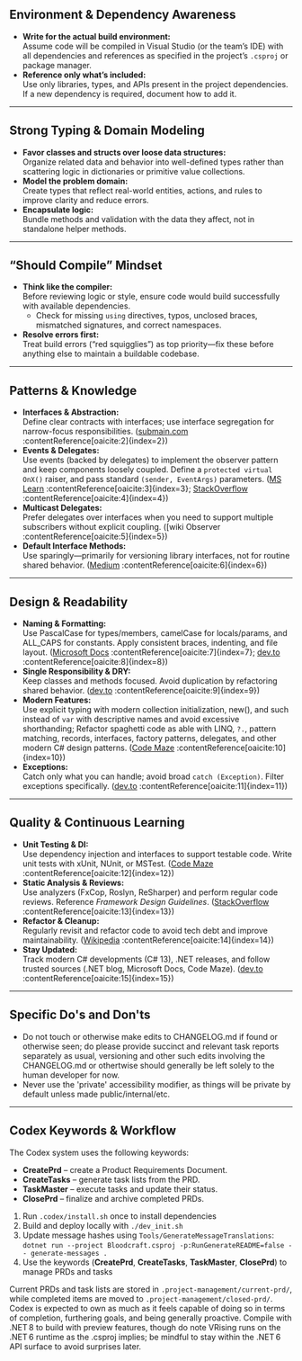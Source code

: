 ## Environment & Dependency Awareness

* **Write for the actual build environment:**  
  Assume code will be compiled in Visual Studio (or the team’s IDE) with all dependencies and references as specified in the project’s `.csproj` or package manager.
* **Reference only what’s included:**  
  Use only libraries, types, and APIs present in the project dependencies. If a new dependency is required, document how to add it.

---

## Strong Typing & Domain Modeling

* **Favor classes and structs over loose data structures:**  
  Organize related data and behavior into well-defined types rather than scattering logic in dictionaries or primitive value collections.
* **Model the problem domain:**  
  Create types that reflect real-world entities, actions, and rules to improve clarity and reduce errors.
* **Encapsulate logic:**  
  Bundle methods and validation with the data they affect, not in standalone helper methods.

---

## “Should Compile” Mindset

* **Think like the compiler:**  
  Before reviewing logic or style, ensure code would build successfully with available dependencies.  
  - Check for missing `using` directives, typos, unclosed braces, mismatched signatures, and correct namespaces.
* **Resolve errors first:**  
  Treat build errors (“red squigglies”) as top priority—fix these before anything else to maintain a buildable codebase.

---

## Patterns & Knowledge

* **Interfaces & Abstraction:**  
  Define clear contracts with interfaces; use interface segregation for narrow-focus responsibilities. ([submain.com](https://blog.submain.com/c-interface-definition-examples/) :contentReference[oaicite:2]{index=2})
* **Events & Delegates:**  
  Use events (backed by delegates) to implement the observer pattern and keep components loosely coupled. Define a `protected virtual OnX()` raiser, and pass standard `(sender, EventArgs)` parameters. ([MS Learn](https://learn.microsoft.com) :contentReference[oaicite:3]{index=3}; [StackOverflow](https://stackoverflow.com) :contentReference[oaicite:4]{index=4})
* **Multicast Delegates:**  
  Prefer delegates over interfaces when you need to support multiple subscribers without explicit coupling. ([wiki Observer :contentReference[oaicite:5]{index=5})
* **Default Interface Methods:**  
  Use sparingly—primarily for versioning library interfaces, not for routine shared behavior. ([Medium](https://medium.com) :contentReference[oaicite:6]{index=6})

---

## Design & Readability

* **Naming & Formatting:**  
  Use PascalCase for types/members, camelCase for locals/params, and ALL_CAPS for constants. Apply consistent braces, indenting, and file layout. ([Microsoft Docs](https://learn.microsoft.com) :contentReference[oaicite:7]{index=7}; [dev.to](https://dev.to) :contentReference[oaicite:8]{index=8})
* **Single Responsibility & DRY:**  
  Keep classes and methods focused. Avoid duplication by refactoring shared behavior. ([dev.to](https://dev.to) :contentReference[oaicite:9]{index=9})
* **Modern Features:**  
  Use explicit typing with modern collection initialization, new(), and such instead of `var` with descriptive names and avoid excessive shorthanding; Refactor spaghetti code as able with LINQ, `?.`, pattern matching, records, interfaces, factory patterns, delegates, and other modern C# design patterns. ([Code Maze](https://code-maze.com) :contentReference[oaicite:10]{index=10})
* **Exceptions:**  
  Catch only what you can handle; avoid broad `catch (Exception)`. Filter exceptions specifically. ([dev.to](https://dev.to) :contentReference[oaicite:11]{index=11})

---

## Quality & Continuous Learning

* **Unit Testing & DI:**  
  Use dependency injection and interfaces to support testable code. Write unit tests with xUnit, NUnit, or MSTest. ([Code Maze](https://code-maze.com) :contentReference[oaicite:12]{index=12})
* **Static Analysis & Reviews:**  
  Use analyzers (FxCop, Roslyn, ReSharper) and perform regular code reviews. Reference *Framework Design Guidelines*. ([StackOverflow](https://stackoverflow.com) :contentReference[oaicite:13]{index=13})
* **Refactor & Cleanup:**  
  Regularly revisit and refactor code to avoid tech debt and improve maintainability. ([Wikipedia](https://en.wikipedia.org) :contentReference[oaicite:14]{index=14})
* **Stay Updated:**  
  Track modern C# developments (C# 13), .NET releases, and follow trusted sources (.NET blog, Microsoft Docs, Code Maze). ([dev.to](https://dev.to) :contentReference[oaicite:15]{index=15})

---

## Specific Do's and Don'ts
  
- Do not touch or otherwise make edits to CHANGELOG.md if found or otherwise seen; do please provide succinct and relevant task reports separately as usual, versioning and other such edits involving the CHANGELOG.md or othertwise should generally be left solely to the human developer for now.
- Never use the 'private' accessibility modifier, as things will be private by default unless made public/internal/etc.

---

## Codex Keywords & Workflow

The Codex system uses the following keywords:

* **CreatePrd** – create a Product Requirements Document.
* **CreateTasks** – generate task lists from the PRD.
* **TaskMaster** – execute tasks and update their status.
* **ClosePrd** – finalize and archive completed PRDs.

1. Run `.codex/install.sh` once to install dependencies
2. Build and deploy locally with `./dev_init.sh`
3. Update message hashes using `Tools/GenerateMessageTranslations`:
   `dotnet run --project Bloodcraft.csproj -p:RunGenerateREADME=false -- generate-messages .`
4. Use the keywords (**CreatePrd**, **CreateTasks**, **TaskMaster**, **ClosePrd**) to manage PRDs and tasks

Current PRDs and task lists are stored in `.project-management/current-prd/`, while completed items are moved to `.project-management/closed-prd/`. Codex is expected to own as much as it feels capable of doing so in terms of completion, furthering goals, and being generally proactive. Compile with .NET 8 to build with preview features, though do note VRising runs on the .NET 6 runtime as the .csproj implies; be mindful to stay within the .NET 6 API surface to avoid surprises later.
